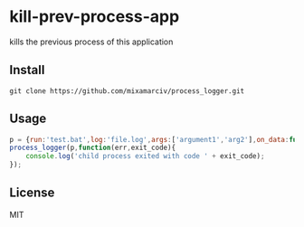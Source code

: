 kill-prev-process-app
============

kills the previous process of this application

## Install

```
git clone https://github.com/mixamarciv/process_logger.git
```

## Usage

```js
p = {run:'test.bat',log:'file.log',args:['argument1','arg2'],on_data:function(data){console.log(data);}}
process_logger(p,function(err,exit_code){
    console.log('child process exited with code ' + exit_code);
});

```




## License
MIT
